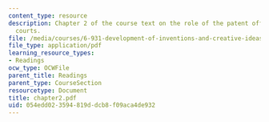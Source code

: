 ```yaml
---
content_type: resource
description: Chapter 2 of the course text on the role of the patent office and the
  courts.
file: /media/courses/6-931-development-of-inventions-and-creative-ideas-spring-2008/054edd023594819ddcb8f09aca4de932_chapter2.pdf
file_type: application/pdf
learning_resource_types:
- Readings
ocw_type: OCWFile
parent_title: Readings
parent_type: CourseSection
resourcetype: Document
title: chapter2.pdf
uid: 054edd02-3594-819d-dcb8-f09aca4de932
---
```

